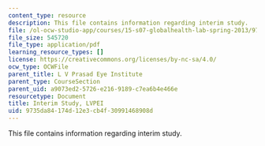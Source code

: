 ```yaml
---
content_type: resource
description: This file contains information regarding interim study.
file: /ol-ocw-studio-app/courses/15-s07-globalhealth-lab-spring-2013/9735da84174d12e3cb4f30991468908d_MIT15_S07S13_inte_stu_lvp.pdf
file_size: 545720
file_type: application/pdf
learning_resource_types: []
license: https://creativecommons.org/licenses/by-nc-sa/4.0/
ocw_type: OCWFile
parent_title: L V Prasad Eye Institute
parent_type: CourseSection
parent_uid: a9073ed2-5726-e216-9189-c7ea6b4e466e
resourcetype: Document
title: Interim Study, LVPEI
uid: 9735da84-174d-12e3-cb4f-30991468908d
---
```

This file contains information regarding interim study.